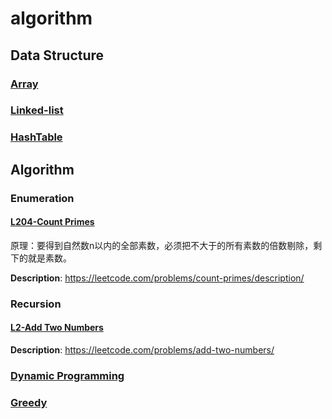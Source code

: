 # algorithm

## Data Structure
### [Array](./src/algorithm/array/README.MD)
### [Linked-list](./src/algorithm/linked-list/README.md)
### [HashTable](./src/algorithm/hash-table/README.md)

## Algorithm

### Enumeration

#### [L204-Count Primes](./src/algorithm/1.Enumeration/L204-Count%20Primes.py)

原理：要得到自然数n以内的全部素数，必须把不大于的所有素数的倍数剔除，剩下的就是素数。

**Description**: https://leetcode.com/problems/count-primes/description/



### Recursion

#### [L2-Add Two Numbers](./src/algorithm/2.Recursion/L2-AddTwoNumbers.py)
**Description**: https://leetcode.com/problems/add-two-numbers/


### [Dynamic Programming](./src/algorithm/3.dynamic-programming/README.md)

### [Greedy](./src/algorithm/4.greedy/README.md)

